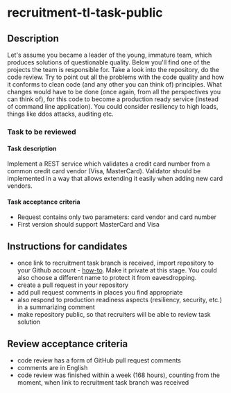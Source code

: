 # recruitment-tl-task-public

## Description
Let's assume you became a leader of the young, immature team, which produces solutions of questionable quality. Below you'll find one of the projects the team is responsible for. Take a look into the repository, do the code review. Try to point out all the problems with the code quality and how it conforms to clean code (and any other you can think of) principles. What changes would have to be done (once again, from all the perspectives you can think of), for this code to become a production ready service (instead of command line application). You could consider resiliency to high loads, things like ddos attacks, auditing etc.

### Task to be reviewed
#### Task description
Implement a REST service which validates a credit card number from a common credit card vendor (Visa, MasterCard). Validator should be implemented  in a way that allows extending it easily when adding new card vendors.

#### Task acceptance criteria
- Request contains only two parameters: card vendor and card number
- First version should support MasterCard and Visa

## Instructions for candidates
- once link to recruitment task branch is received, import repository to your Github account - [how-to](https://docs.github.com/en/github/importing-your-projects-to-github/importing-a-repository-with-github-importer). Make it private at this stage. You could also choose a different name to protect it from eavesdropping.
- create a pull request in your repository
- add pull request comments in places you find appropriate 
- also respond to production readiness aspects (resiliency, security, etc.) in a summarizing comment
- make repository public, so that recruiters will be able to review task solution

## Review acceptance criteria
- code review has a form of GitHub pull request comments 
- comments are in English
- code review was finished within a week (168 hours), counting from the moment, when link to recruitment task branch was received
